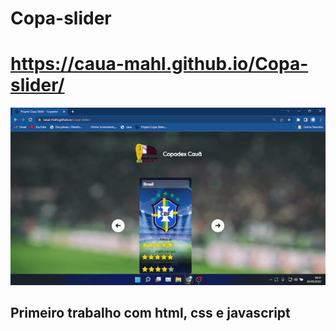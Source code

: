 # Copa-slider

# https://caua-mahl.github.io/Copa-slider/

![gif preview do projeto](https://github.com/Caua-Mahl/Copa-slider/blob/main/ezgif.com-gif-maker.gif)
## Primeiro trabalho com html, css e javascript
